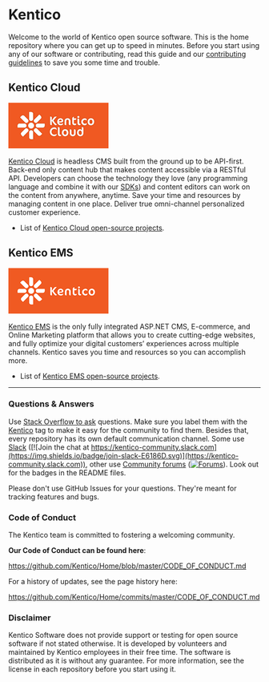 # Kentico

Welcome to the world of Kentico open source software. This is the home repository where you can get up to speed in minutes. Before you start using any of our software or contributing, read this guide and our [contributing guidelines](https://github.com/Kentico/Home/blob/master/CONTRIBUTING.md) to save you some time and trouble. 

## Kentico Cloud
![Kentico Cloud logo](https://github.com/Kentico/Home/blob/master/images/kentico_cloud_logotype_RGB_200px.png)

[Kentico Cloud](https://kenticocloud.com/) is headless CMS built from the ground up to be API-first. Back-end only content hub that makes content accessible via a RESTful API.
Developers can choose the technology they love (any programming language and combine it with our [SDKs](https://developer.kenticocloud.com/docs/delivery-sdks)) and content editors can work on the content from anywhere, anytime. Save your time and resources by managing content in one place. Deliver true omni-channel personalized customer experience.

* List of [Kentico Cloud open-source projects](https://github.com/topics/kentico-cloud).


## Kentico EMS
![Kentico EMS logo](https://github.com/Kentico/Home/blob/master/images/kentico_rgb_small_200px.png)

[Kentico EMS](https://www.kentico.com/) is the only fully integrated ASP.NET CMS, E-commerce, and Online Marketing platform that allows you to create cutting-edge websites, and fully optimize your digital customers’ experiences across multiple channels. Kentico saves you time and resources so you can accomplish more.

* List of [Kentico EMS open-source projects](https://github.com/topics/kentico-ems).

***

### Questions & Answers

Use [Stack Overflow to ask](http://stackoverflow.com/questions/ask?tags=kentico) questions. Make sure you label them with the [Kentico](https://stackoverflow.com/questions/tagged/kentico) tag to make it easy for the community to find them. Besides that, every repository has its own default communication channel. Some use [Slack](https://kentico-community.slack.com) ([![Join the chat at https://kentico-community.slack.com](https://img.shields.io/badge/join-slack-E6186D.svg)](https://kentico-community.slack.com)), other use [Community forums](https://forums.kenticocloud.com) ([![Forums](https://img.shields.io/badge/chat-on%20forums-orange.svg)](https://forums.kenticocloud.com)). Look out for the badges in the README files.

Please don't use GitHub Issues for your questions. They're meant for tracking features and bugs.

### Code of Conduct

The Kentico team is committed to fostering a welcoming community.

**Our Code of Conduct can be found here**:

https://github.com/Kentico/Home/blob/master/CODE_OF_CONDUCT.md

For a history of updates, see the page history here:

https://github.com/Kentico/Home/commits/master/CODE_OF_CONDUCT.md

### Disclaimer

Kentico Software does not provide support or testing for open source software if not stated otherwise. It is developed by volunteers and maintained by Kentico employees in their free time. The software is distributed as it is without any guarantee. For more information, see the license in each repository before you start using it.
